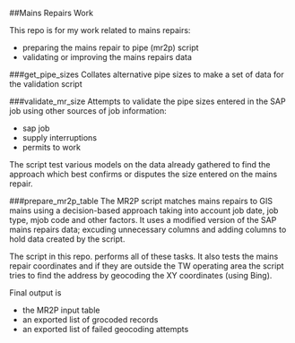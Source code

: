##Mains Repairs Work

This repo is for my work related to mains repairs:

- preparing the mains repair to pipe (mr2p) script
- validating or improving the mains repairs data


###get_pipe_sizes
Collates alternative pipe sizes to make a set of data for the validation script 


###validate_mr_size
Attempts to validate the pipe sizes entered in the SAP job using other sources of job information:
- sap job
- supply interruptions
- permits to work

The script test various models on the data already gathered to find the approach which best confirms or disputes the size entered on the mains repair.


###prepare_mr2p_table
The MR2P script matches mains repairs to GIS mains using a decision-based approach taking into account job date, job type, mjob code and other factors. It uses a modified version of the SAP mains repairs data; excuding unnecessary columns and adding columns to hold data created by the script.

The script in this repo. performs all of these tasks. It also tests the mains repair coordinates and if they are outside the TW operating area the script tries to find the address by geocoding the XY coordinates (using Bing).

Final output is 
- the MR2P input table
- an exported list of grocoded records
- an exported list of failed geocoding attempts
